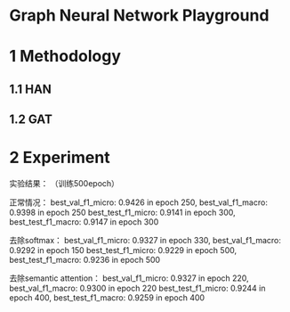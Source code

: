 # Graph Neural Network Playground

# 1 Methodology

## 1.1 HAN

## 1.2 GAT

# 2 Experiment

实验结果：
（训练500epoch）

正常情况：
best_val_f1_micro: 0.9426 in epoch 250, best_val_f1_macro: 0.9398 in epoch 250
best_test_f1_micro: 0.9141 in epoch 300, best_test_f1_macro: 0.9147 in epoch 300

去除softmax：
best_val_f1_micro: 0.9327 in epoch 330, best_val_f1_macro: 0.9292 in epoch 150
best_test_f1_micro: 0.9229 in epoch 500, best_test_f1_macro: 0.9236 in epoch 500

去除semantic attention：
best_val_f1_micro: 0.9327 in epoch 220, best_val_f1_macro: 0.9300 in epoch 220
best_test_f1_micro: 0.9244 in epoch 400, best_test_f1_macro: 0.9259 in epoch 400